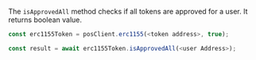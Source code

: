 The `isApprovedAll` method checks if all tokens are approved for a user. It returns boolean value.

```js
const erc1155Token = posClient.erc1155(<token address>, true);

const result = await erc1155Token.isApprovedAll(<user Address>);

```
